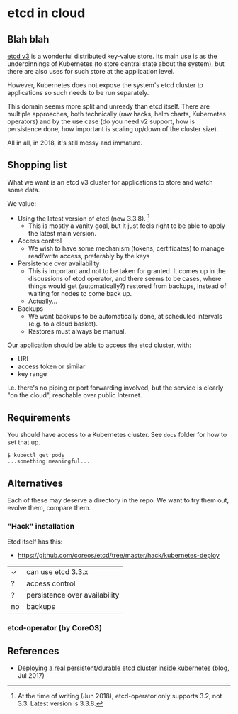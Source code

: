 # etcd in cloud

## Blah blah

[etcd v3](https://coreos.com/etcd/) is a wonderful distributed key-value store. Its main use is as the underpinnings of Kubernetes (to store central state about the system), but there are also uses for such store at the application level.

However, Kubernetes does not expose the system's etcd cluster to applications so such needs to be run separately.

This domain seems more split and unready than etcd itself. There are multiple approaches, both technically (raw hacks, helm charts, Kubernetes operators) and by the use case (do you need v2 support, how is persistence done, how important is scaling up/down of the cluster size).

All in all, in 2018, it's still messy and immature.

## Shopping list

What we want is an etcd v3 cluster for applications to store and watch some data.

We value:

- Using the latest version of etcd (now 3.3.8). [^1]
  - This is mostly a vanity goal, but it just feels right to be able to apply the latest main version.
- Access control
  - We wish to have some mechanism (tokens, certificates) to manage read/write access, preferably by the keys
- Persistence over availability
  - This is important and not to be taken for granted. It comes up in the discussions of etcd operator, and there seems to be cases, where things would get (automatically?) restored from backups, instead of waiting for nodes to come back up.
  - Actually...
- Backups
  - We want backups to be automatically done, at scheduled intervals (e.g. to a cloud basket).
  - Restores must always be manual.

Our application should be able to access the etcd cluster, with:

- URL
- access token or similar
- key range

i.e. there's no piping or port forwarding involved, but the service is clearly "on the cloud", reachable over public Internet.

  
[^1]: At the time of writing (Jun 2018), etcd-operator only supports 3.2, not 3.3. Latest version is 3.3.8.


## Requirements

You should have access to a Kubernetes cluster. See `docs` folder for how to set that up.

```
$ kubectl get pods    
...something meaningful...
```


## Alternatives

Each of these may deserve a directory in the repo. We want to try them out, evolve them, compare them.

### "Hack" installation

Etcd itself has this:

- https://github.com/coreos/etcd/tree/master/hack/kubernetes-deploy

|||
|---|---|
|&check;|can use etcd 3.3.x|
|?|access control|
|?|persistence over availability|
|no|backups|

### etcd-operator (by CoreOS)




## References

- [Deploying a real persistent/durable etcd cluster inside kubernetes](https://sgotti.me/post/kubernetes-persistent-etcd/) (blog, Jul 2017)






